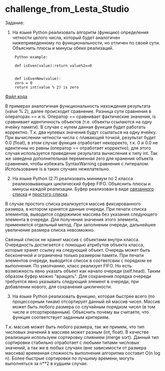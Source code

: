 # challenge_from_Lesta_Studio
Задание:

1. На языке Python реализовать алгоритм (функцию) определения четности целого числа, который будет аналогичен нижеприведенному по функциональности, но отличен по своей сути. Объяснить плюсы и минусы обеих реализаций.

        Python example:

        def isEven(value):return value%2==0
                
         
        def isEvenNew(value):
        zero = 0
        return int(value % 2) is zero
  
[Файл кода](https://github.com/amoglock/challenge_from_Lesta_Studio/edit/main/isEvenFunction.py)  
                
В примерах аналогичная функциональность нахождения результата (value % 2), далее происходит сравнение. Разница сути 
сравнения в операторах == и is. 
Оператор == сравнивает фактические значения, is сравнивает идентичность объектов (т.е. объекты ссылаются на одну ячейку 
памяти). В случае с нулем данная функция будет работать корректно. Т.к. два нулевых значения будут ссылаться на одну ячейку.
При вычислении четности числа с плавающей точкой, результат будет 0.0 (float), в этом случае функция отработает некорректо,
т.к. 0 и 0.0 не идентичны но равны (оператор == отработает корректно), для этого случая используется приведение 
результата вычисления к типу int. Так же заведена дополнительная переменная zero для хранения объекта сравнения, чтобы
избежать SyntaxWarning сравнения с литералом.
Использование is в таких случаях нежелательно.               



2. На языке Python (2.7) реализовать минимум по 2 класса реализовывающих циклический буфер FIFO. Объяснить плюсы и минусы каждой реализации.
Буфер реализован в виде [связанного списка](https://github.com/amoglock/challenge_from_Lesta_Studio/blob/main/circleQueueLinkedArray.py) и [простого списка](https://github.com/amoglock/challenge_from_Lesta_Studio/blob/main/circleQueueList.py).

В случае простого списка реализуется массив фиксированного размера, в котором хранятся данные очереди. При печати списка элементов, выводится содержимое массива без указания следующего элемента в очереди. Для получения значения этого элемента, применяется отдельный метод. При заполнении очереди, дальнейшее увеличение размера списка невозможно.

Связный список не хранит массив с объектами внутри класса. Очередность достигается с помощью атрибутов объекта класса, которые хранят ссылку на следующий объект. Очередь может быть бесконечной и ограничена только размером памяти. При печати элементов очереди, выводится список в соответсвии с порядком ее выполнения. По умолчанию, класс реализует FIFO. Но есть возможность явно указать объект как начало очереди (self.head). Таким образом буфер можно "вращать".
Для сохранения порядка очереди требуется явно указывать следующий элемент в очереди, при добавлении нового, для сохранения цикличности.



3. На языке Python реализовать функцию, которая быстрее всего (по процессорным тикам) отсортирует данный ей массив чисел. Массив может быть любого размера со случайным порядком чисел (в том числе и отсортированным). Объяснить почему вы считаете, что функция соответствует заданным критериям.

Т.к. массив может быть любого размера, так же примем, что тип числовых значений в массиве может разным (int, float).
В качестве реализиции используем сортировку слиянием (merge sort). Данный тип сортировки стабильно отработает с любыми
типами числовых значений, а так же в любых случаях (вне зависимости от размера массива) временная сложность выполнения 
алгоритма составит O(n log n). Более быстрые сортировки по лучшему времени, могуть выполняться за n**2 в худшем случае.

